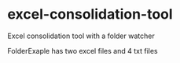 # excel-consolidation-tool
Excel consolidation tool with a folder watcher

FolderExaple has two excel files and 4 txt files